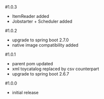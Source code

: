 #1.0.3
- ItemReader added
- Jobstarter + Scheduler added

#1.0.2
- upgrade to spring boot 2.7.0
- native image compatibility added

#1.0.1
- parent pom updated
- xml toycatalog replaced by csv counterpart
- upgrade to spring boot 2.6.7

#1.0.0
- initial release
